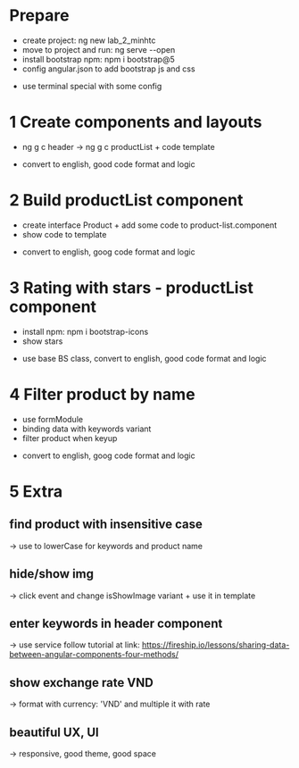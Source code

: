# Prepare
- create project: ng new lab_2_minhtc
- move to project and run: ng serve --open
- install bootstrap npm: npm i bootstrap@5
- config angular.json to add bootstrap js and css
+ use terminal special with some config

# 1 Create components and layouts
- ng g c header -> ng g c productList + code template
+ convert to english, good code format and logic

# 2 Build productList component 
- create interface Product + add some code to product-list.component
- show code to template
+ convert to english, goog code format and logic

# 3 Rating with stars - productList component
- install npm: npm i bootstrap-icons
- show stars
+ use base BS class, convert to english, good code format and logic

# 4 Filter product by name
- use formModule
- binding data with keywords variant
- filter product when keyup
+ convert to english, goog code format and logic

# 5 Extra
## find product with insensitive case
-> use to lowerCase for keywords and product name
## hide/show img
-> click event and change isShowImage variant + use it in template
## enter keywords in header component
-> use service follow tutorial at link: 
https://fireship.io/lessons/sharing-data-between-angular-components-four-methods/
## show exchange rate VND 
-> format with currency: 'VND' and multiple it with rate
## beautiful UX, UI
-> responsive, good theme, good space